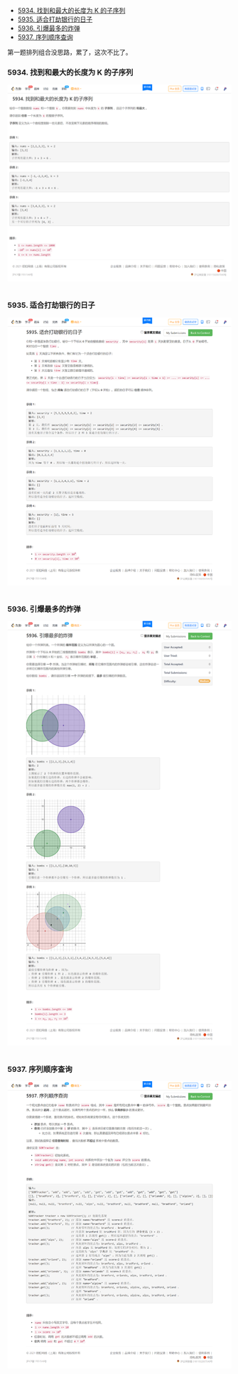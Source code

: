 
<!-- @import "[TOC]" {cmd="toc" depthFrom=1 depthTo=6 orderedList=false} -->

<!-- code_chunk_output -->

- [5934. 找到和最大的长度为 K 的子序列](#5934-找到和最大的长度为-k-的子序列)
- [5935. 适合打劫银行的日子](#5935-适合打劫银行的日子)
- [5936. 引爆最多的炸弹](#5936-引爆最多的炸弹)
- [5937. 序列顺序查询](#5937-序列顺序查询)

<!-- /code_chunk_output -->

第一题排列组合没思路，累了，这次不比了。

### 5934. 找到和最大的长度为 K 的子序列

![](./images/leetcode-cn.com_contest_biweekly-contest-67_problems_find-subsequence-of-length-k-with-the-largest-sum_.png)

```cpp

```

### 5935. 适合打劫银行的日子

![](./images/leetcode-cn.com_contest_biweekly-contest-67_problems_find-good-days-to-rob-the-bank_.png)

```cpp

```

### 5936. 引爆最多的炸弹

![](./images/leetcode-cn.com_contest_biweekly-contest-67_problems_detonate-the-maximum-bombs_.png)

```cpp

```

### 5937. 序列顺序查询

![](./images/leetcode-cn.com_contest_biweekly-contest-67_problems_sequentially-ordinal-rank-tracker_.png)

```cpp

```
